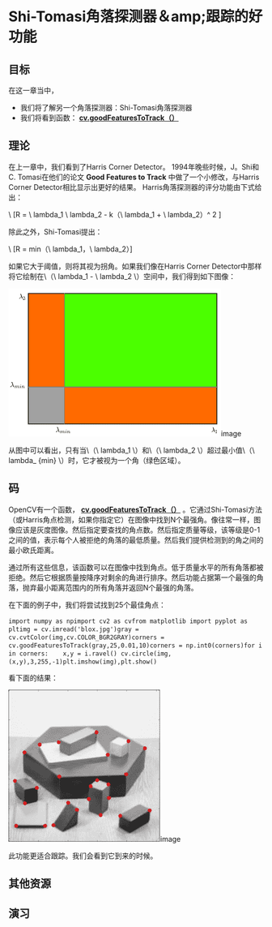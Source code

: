 # Shi-Tomasi角落探测器＆amp;跟踪的好功能

## 目标

在这一章当中，

*   我们将了解另一个角落探测器：Shi-Tomasi角落探测器
*   我们将看到函数： **[cv.goodFeaturesToTrack（）](../../dd/d1a/group__imgproc__feature.html#ga1d6bb77486c8f92d79c8793ad995d541 "Determines strong corners on an image. ")**

## 理论

在上一章中，我们看到了Harris Corner Detector。 1994年晚些时候，J。Shi和C. Tomasi在他们的论文 **Good Features to Track** 中做了一个小修改，与Harris Corner Detector相比显示出更好的结果。 Harris角落探测器的评分功能由下式给出：

\ [R = \ lambda_1 \ lambda_2 - k（\ lambda_1 + \ lambda_2）^ 2 \]

除此之外，Shi-Tomasi提出：

\ [R = min（\ lambda_1，\ lambda_2）\]

如果它大于阈值，则将其视为拐角。如果我们像在Harris Corner Detector中那样将它绘制在\（\ lambda_1 - \ lambda_2 \）空间中，我们得到如下图像：

![shitomasi_space.png](img/91acd642a7aee34909f0f3aaae8ac68a.jpg)image

从图中可以看出，只有当\（\ lambda_1 \）和\（\ lambda_2 \）超过最小值\（\ lambda_ {min} \）时，它才被视为一个角（绿色区域）。

## 码

OpenCV有一个函数， **[cv.goodFeaturesToTrack（）](../../dd/d1a/group__imgproc__feature.html#ga1d6bb77486c8f92d79c8793ad995d541 "Determines strong corners on an image. ")** 。它通过Shi-Tomasi方法（或Harris角点检测，如果你指定它）在图像中找到N个最强角。像往常一样，图像应该是灰度图像。然后指定要查找的角点数。然后指定质量等级，该等级是0-1之间的值，表示每个人被拒绝的角落的最低质量。然后我们提供检测到的角之间的最小欧氏距离。

通过所有这些信息，该函数可以在图像中找到角点。低于质量水平的所有角落都被拒绝。然后它根据质量按降序对剩余的角进行排序。然后功能占据第一个最强的角落，抛弃最小距离范围内的所有角落并返回N个最强的角落。

在下面的例子中，我们将尝试找到25个最佳角点：

```
import numpy as npimport cv2 as cvfrom matplotlib import pyplot as pltimg = cv.imread('blox.jpg')gray = cv.cvtColor(img,cv.COLOR_BGR2GRAY)corners = cv.goodFeaturesToTrack(gray,25,0.01,10)corners = np.int0(corners)for i in corners:    x,y = i.ravel() cv.circle(img,(x,y),3,255,-1)plt.imshow(img),plt.show()
```

看下面的结果：

![shitomasi_block1.jpg](img/930d9178c2c86314c092c8fcad111ac6.jpg)image

此功能更适合跟踪。我们会看到它到来的时候。

## 其他资源

## 演习